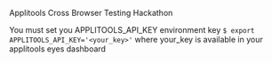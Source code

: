 Applitools Cross Browser Testing Hackathon

You must set you APPLITOOLS_API_KEY environment key
``$ export APPLITOOLS_API_KEY='<your_key>'``
where your_key is available in your applitools eyes dashboard


